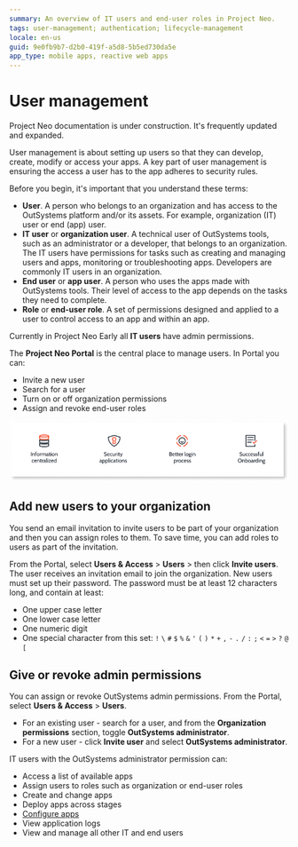 ```yaml
---
summary: An overview of IT users and end-user roles in Project Neo.  
tags: user-management; authentication; lifecycle-management
locale: en-us
guid: 9e0fb9b7-d2b0-419f-a5d8-5b5ed730da5e
app_type: mobile apps, reactive web apps
---
```


# User management

<div class="info" markdown="1">

Project Neo documentation is under construction. It's frequently updated and expanded.

</div>

User management is about setting up users so that they can develop, create, modify or access your apps. A key part of user management is ensuring the access a user has to the app adheres to security rules.

Before you begin, it's important that you understand these terms:

* **User**. A person who belongs to an organization and has access to the OutSystems platform and/or its assets. For example, organization (IT) user or end (app) user. 
* **IT user** or **organization user**. A technical user of OutSystems tools, such as an administrator or a developer, that belongs to an organization. The IT users have permissions for tasks such as creating and managing users and apps, monitoring or troubleshooting apps. Developers are commonly IT users in an organization.
* **End user** or **app user**. A person who uses the apps made with OutSystems tools. Their level of access to the app depends on the tasks they need to complete.
* **Role** or **end-user role**. A set of permissions designed and applied to a user to control access to an app and within an app.

<div class="warning" markdown="1">

Currently in Project Neo Early all **IT users** have admin permissions.

</div>

The **Project Neo Portal** is the central place to manage users. In Portal you can:

* Invite a new user
* Search for a user
* Turn on or off organization permissions
* Assign and revoke end-user roles

![User management](images/manage-users-diag.png "User management")

## Add new users to your organization

<div class="info" markdown="1">

You send an email invitation to invite users to be part of your organization and then you can assign roles to them. To save time, you can add roles to users as part of the invitation.

</div>

From the Portal, select **Users & Access** > **Users** > then click **Invite users**. The user receives an invitation email to join the organization. New users must set up their password. The password must be at least 12 characters long, and contain at least:

* One upper case letter
* One lower case letter
* One numeric digit
* One special character from this set: `!` `\` `#` `$` `%` `&` `'` `(` `)` `*` `+` `,` `-` `.` `/` `:` `;` `<` `=` `>` `?` `@` `[`

## Give or revoke admin permissions

You can assign or revoke OutSystems admin permissions. From the Portal, select **Users & Access** > **Users**.

* For an existing user - search for a user, and from the **Organization permissions** section, toggle **OutSystems administrator**.  
* For a new user - click **Invite user** and select  **OutSystems administrator**.

IT users with the OutSystems administrator permission can:

* Access a list of available apps
* Assign users to roles such as organization or end-user roles
* Create and change apps
* Deploy apps across stages
* [Configure apps](./configuration-management.md)
* View application logs
* View and manage all other IT and end users
